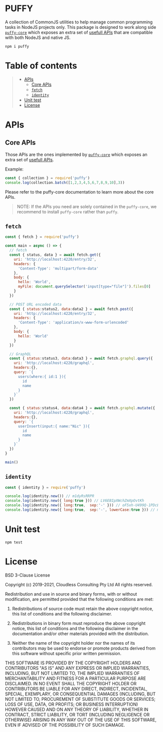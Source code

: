 # PUFFY
		
A collection of CommonJS utilities to help manage common programming tasks in NodeJS projects only. This package is designed to work along side [`puffy-core`](https://github.com/nicolasdao/puffy-core) which exposes an extra set of [usefull APIs](https://github.com/nicolasdao/puffy-core#table-of-contents) that are compatible with both NodeJS and native JS.

```
npm i puffy
```

# Table of contents

> * [APIs](#apis)
>	- [Core APIs](#core-apis)
>	- [`fetch`](#fetch)
>	- [`identity`](#identity)
> * [Unit test](#unit-test)
> * [License](#license)

# APIs
## Core APIs

Those APIs are the ones implemented by [`puffy-core`](https://github.com/nicolasdao/puffy-core) which exposes an extra set of [usefull APIs](https://github.com/nicolasdao/puffy-core#table-of-contents). 

Example:

```js
const { collection } = require('puffy')
console.log(collection.batch([1,2,3,4,5,6,7,8,9,10],3))
```

Please refer to the puffy-core documentation to learn more about the core APIs.

> NOTE: If the APIs you need are solely contained in the `puffy-core`, we recommend to install `puffy-core` rather than `puffy`.

## `fetch`

```js
const { fetch } = require('puffy')

const main = async () => {
  // fetch
  const { status, data } = await fetch.get({
    uri: 'http://localhost:4220/entry/32',
    headers: {
      'Content-Type': 'multipart/form-data'
    },
    body: {
      hello: 'World',
      myFile: document.querySelector('input[type="file"]').files[0]
    }
  })

  // POST URL encoded data
  const { status:status2, data:data2 } = await fetch.post({
    uri: 'http://localhost:4220/entry/32',
    headers: {
      'Content-Type': 'application/x-www-form-urlencoded'
    },
    body: {
      hello: 'World'
    }
  })

  // GraphQL
  const { status:status3, data:data3 } = await fetch.graphql.query({ 
    uri: 'http://localhost:4220/graphql', 
    headers:{}, 
    query: `{ 
      users(where:{ id:1 }){ 
        id 
        name 
      } 
    }` 
  })

  const { status:status4, data:data4 } = await fetch.graphql.mutate({ 
    uri: 'http://localhost:4220/graphql', 
    headers:{}, 
    query: `{ 
      userInsert(input:{ name:"Nic" }){ 
        id 
        name 
      } 
    }` 
  })
}

main()
```

## `identity`

```js
const { identity } = require('puffy')

console.log(identity.new()) // m1dyRsRRPR
console.log(identity.new({ long:true })) // LV6EBIpXWchZmXpOvtKh
console.log(identity.new({ long:true,  sep:'-' })) // oF5xh-U499Q-1PDcE-sY6Xu
console.log(identity.new({ long:true,  sep:'-', lowerCase:true })) // m49q9-3xcaa-zmtes-p7fip
```

# Unit test

```
npm test
```

# License

BSD 3-Clause License

Copyright (c) 2019-2021, Cloudless Consulting Pty Ltd
All rights reserved.

Redistribution and use in source and binary forms, with or without
modification, are permitted provided that the following conditions are met:

1. Redistributions of source code must retain the above copyright notice, this
   list of conditions and the following disclaimer.

2. Redistributions in binary form must reproduce the above copyright notice,
   this list of conditions and the following disclaimer in the documentation
   and/or other materials provided with the distribution.

3. Neither the name of the copyright holder nor the names of its
   contributors may be used to endorse or promote products derived from
   this software without specific prior written permission.

THIS SOFTWARE IS PROVIDED BY THE COPYRIGHT HOLDERS AND CONTRIBUTORS "AS IS"
AND ANY EXPRESS OR IMPLIED WARRANTIES, INCLUDING, BUT NOT LIMITED TO, THE
IMPLIED WARRANTIES OF MERCHANTABILITY AND FITNESS FOR A PARTICULAR PURPOSE ARE
DISCLAIMED. IN NO EVENT SHALL THE COPYRIGHT HOLDER OR CONTRIBUTORS BE LIABLE
FOR ANY DIRECT, INDIRECT, INCIDENTAL, SPECIAL, EXEMPLARY, OR CONSEQUENTIAL
DAMAGES (INCLUDING, BUT NOT LIMITED TO, PROCUREMENT OF SUBSTITUTE GOODS OR
SERVICES; LOSS OF USE, DATA, OR PROFITS; OR BUSINESS INTERRUPTION) HOWEVER
CAUSED AND ON ANY THEORY OF LIABILITY, WHETHER IN CONTRACT, STRICT LIABILITY,
OR TORT (INCLUDING NEGLIGENCE OR OTHERWISE) ARISING IN ANY WAY OUT OF THE USE
OF THIS SOFTWARE, EVEN IF ADVISED OF THE POSSIBILITY OF SUCH DAMAGE.
